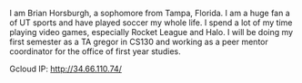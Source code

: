 I am Brian Horsburgh, a sophomore from Tampa, Florida. I am a huge fan a of UT sports and have played soccer my whole life.
I spend a lot of my time playing video games, especially Rocket League and Halo. I will be doing my first semester as a TA
gregor in CS130 and working as a peer mentor coordinator for the office of first year studies.

Gcloud IP: http://34.66.110.74/
